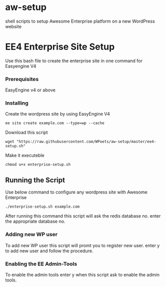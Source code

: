 # aw-setup
shell scripts to setup Awesome Enterprise platform on a new WordPress website

# EE4 Enterprise Site Setup

Use this bash file to create the enterprise site in one command for Easyengine V4

### Prerequisites

EasyEngine v4 or above

### Installing

Create the wordpress site by using EasyEngine V4
```
ee site create example.com --type=wp --cache
```
Download this script

```
wget "https://raw.githubusercontent.com/WPoets/aw-setup/master/ee4-setup.sh"
```
Make it executeble

```
chmod u+x enterprise-setup.sh

```

## Running the Script

Use below command to configure any wordpress site with Awesome Enterprise

```
./enterprise-setup.sh example.com

```
After running this command this script will ask the redis database no.
enter the appropriate database no.

### Adding new WP user

To add new WP user this script will promt you to register new user.
enter y to add new user and follow the procedure.

### Enabling the EE Admin-Tools

To enable the admin tools enter y when this script ask to enable the admin tools.